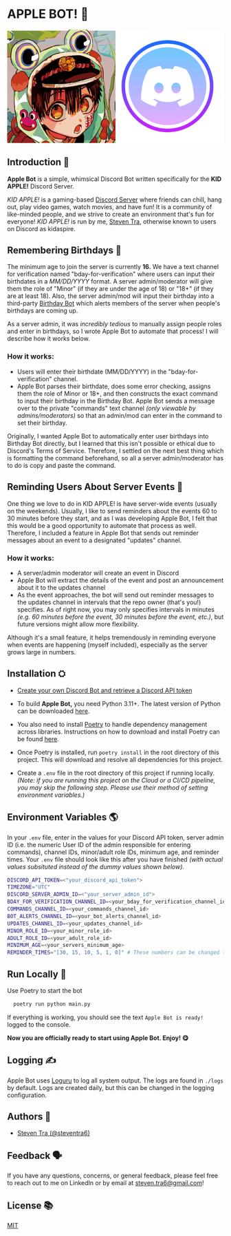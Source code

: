 
# **APPLE BOT!** 🍎



![KID APPLE! x Discord](./docs/images/kid%20apple%20github%20logo.png)


## Introduction 📝

**Apple Bot** is a simple, whimsical Discord Bot written specifically for the **KID APPLE!** Discord Server.

*KID APPLE!* is a gaming-based [Discord Server](https://discord.com/) where friends can chill, hang out, play video games, watch movies, and have fun! It is a community of like-minded people, and we strive to create an environment that's fun for everyone! *KID APPLE!* is run by me, [Steven Tra](https://github.com/steventra6), otherwise known to users on Discord as kidaspire. 

## Remembering Birthdays 🎂

The minimum age to join the server is currently **16.** We have a text channel for verification named "bday-for-verification" where users can input their birthdates in a *MM/DD/YYYY* format. A server admin/moderator will give them the role of "Minor" (if they are under the age of 18) or "18+" (if they are at least 18). Also, the server admin/mod will input their birthday into a third-party [Birthday Bot](https://noithecat.dev/bots/BirthdayBot/) which alerts members of the server when people's birthdays are coming up.

As a server admin, it was *incredibly tedious* to manually assign people roles and enter in birthdays, so I wrote Apple Bot to automate that process! I will describe how it works below.

### How it works:
- Users will enter their birthdate (MM/DD/YYYY) in the "bday-for-verification" channel.
- Apple Bot parses their birthdate, does some error checking, assigns them the role of Minor or 18+, and then constructs the exact command to input their birthday in the Birthday Bot. Apple Bot sends a message over to the private "commands" text channel *(only viewable by admins/moderators)* so that an admin/mod can enter in the command to set their birthday. 

Originally, I wanted Apple Bot to automatically enter user birthdays into Birthday Bot directly, but I learned that this isn't possible or ethical due to Discord's Terms of Service. Therefore, I settled on the next best thing which is formatting the command beforehand, so all a server admin/moderator has to do is copy and paste the command. 

## Reminding Users About Server Events 🎉

One thing we love to do in KID APPLE! is have server-wide events (usually on the weekends). Usually, I like to send reminders about the events 60 to 30 minutes before they start, and as I was developing Apple Bot, I felt that this would be a good opportunity to automate that process as well. Therefore, I included a feature in Apple Bot that sends out reminder messages about an event to a designated "updates" channel. 

### How it works:
- A server/admin moderator will create an event in Discord
- Apple Bot will extract the details of the event and post an announcement about it to the updates channel
- As the event approaches, the bot will send out reminder messages to the updates channel in intervals that the repo owner (that's you!) specifies. As of right now, you may only specifies intervals in minutes *(e.g. 60 minutes before the event, 30 minutes before the event, etc.)*, but future versions might allow more flexibility.  

Although it's a small feature, it helps tremendously in reminding everyone when events are happening (myself included), especially as the server grows large in numbers. 



## Installation ⛭

- [Create your own Discord Bot and retrieve a Discord API token](https://discordpy.readthedocs.io/en/stable/discord.html)

- To build **Apple Bot,** you need Python 3.11+. The latest version of Python can be downloaded [here](https://www.python.org/downloads/).  

- You also need to install [Poetry](https://python-poetry.org/) to handle dependency management across libraries. Instructions on how to download and install Poetry can be found [here](https://python-poetry.org/docs/#installing-with-pipx). 

- Once Poetry is installed, run `poetry install` in the root directory of this project. This will download and resolve all dependencies for this project. 

- Create a `.env` file in the root directory of this project if running locally. *(Note: if you are running this project on the Cloud or a CI/CD pipeline, you may skip the following step. Please use their method of setting environment variables.)* 

    
## Environment Variables 🌎

In your `.env` file, enter in the values for your Discord API token, server admin ID (i.e. the numeric User ID of the admin responsible for entering commands), channel IDs, minor/adult role IDs, minimum age, and reminder times. Your `.env` file should look like this after you have finished *(with actual values subsituted instead of the dummy values shown below).*

```bash
DISCORD_API_TOKEN=<"your_discord_api_token">
TIMEZONE="UTC"
DISCORD_SERVER_ADMIN_ID=<"your_server_admin_id">
BDAY_FOR_VERIFICATION_CHANNEL_ID=<your_bday_for_verification_channel_id>
COMMANDS_CHANNEL_ID=<your_commands_channel_id>
BOT_ALERTS_CHANNEL_ID=<your_bot_alerts_channel_id>
UPDATES_CHANNEL_ID=<your_updates_channel_id>
MINOR_ROLE_ID=<your_minor_role_id>
ADULT_ROLE_ID=<your_adult_role_id>
MINIMUM_AGE=<your_servers_minimum_age>
REMINDER_TIMES="[30, 15, 10, 5, 1, 0]" # These numbers can be changed to whatever you want
```


## Run Locally 🏃

Use Poetry to start the bot

```bash
  poetry run python main.py
```

If everything is working, you should see the text `Apple Bot is ready!` logged to the console. 

**Now you are officially ready to start using Apple Bot. Enjoy! 😋**

## Logging ✍️

Apple Bot uses [Loguru](https://github.com/Delgan/loguru) to log all system output. The logs are found in `./logs` by default. Logs are created daily, but this can be changed in the logging configuration.
## Authors 📖

- [Steven Tra (@steventra6)](https://github.com/steventra6)


## Feedback 🗣️

If you have any questions, concerns, or general feedback, please feel free to reach out to me on LinkedIn or by email at steven.tra6@gmail.com! 


## License 📚

[MIT](https://choosealicense.com/licenses/mit/)

